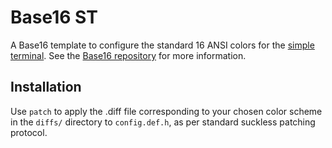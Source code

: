 # Base16 ST

A Base16 template to configure the standard 16 ANSI colors for
the [simple terminal](https://st.suckless.org/). See the
[Base16 repository](https://github.com/chriskempson/base16) for more
information.

## Installation

Use `patch` to apply the .diff file corresponding to your chosen color
scheme in the `diffs/` directory to `config.def.h`, as per standard suckless
patching protocol.

